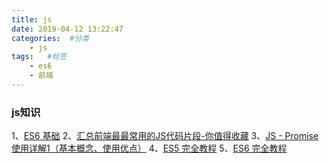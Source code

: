 ```yaml
---
title: js
date: 2019-04-12 13:22:47
categories:  #分类
    - js
tags:   #标签
    - es6
    - 前端
---
```


### js知识
1、[ES6 基础](https://www.cnblogs.com/libin-1/p/6716470.html)
2、[汇总前端最最常用的JS代码片段-你值得收藏](https://www.jianshu.com/p/1e0c4e8be239)
3、[JS - Promise使用详解1（基本概念、使用优点）](https://www.cnblogs.com/sweeeper/p/8442613.html)
4、[ES5 完全教程](https://wangdoc.com/javascript/)
5、[ES6 完全教程](http://es6.ruanyifeng.com/#README)

